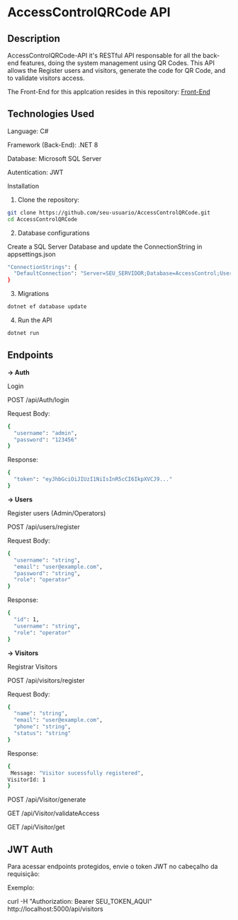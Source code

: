 # AccessControlQRCode API

## Description

AccessControlQRCode-API it's RESTful API responsable for all the back-end features, doing the system management using QR Codes. This API allows the Register users and visitors, generate the code for QR Code, and to validate visitors access.

The Front-End for this applcation resides in this repository: [Front-End](https://github.com/ThiagoIsland/AccessControlQR-Web)
## Technologies Used

Language: C#

Framework (Back-End): .NET 8

Database: Microsoft SQL Server

Autentication: JWT


Installation

1. Clone the repository:
```bash
git clone https://github.com/seu-usuario/AccessControlQRCode.git
cd AccessControlQRCode
```

2. Database configurations

Create a SQL Server Database and update the ConnectionString in appsettings.json

```bash
"ConnectionStrings": {
  "DefaultConnection": "Server=SEU_SERVIDOR;Database=AccessControl;User Id=SEU_USUARIO;Password=SUA_SENHA;"
}
```
3. Migrations
   
```bash
dotnet ef database update
```
4. Run the API
   
```bash
dotnet run
```

## Endpoints

**-> Auth**

Login

POST /api/Auth/login

Request Body:

```bash
{
  "username": "admin",
  "password": "123456"
}
```
Response:
```bash
{
  "token": "eyJhbGciOiJIUzI1NiIsInR5cCI6IkpXVCJ9..."
}
```
**-> Users**

Register users (Admin/Operators)

POST /api/users/register

Request Body:
```bash
{
  "username": "string",
  "email": "user@example.com",
  "password": "string",
  "role": "operator"
}
```

Response:
```bash
{
  "id": 1,
  "username": "string",
  "role": "operator"
}
```
**-> Visitors**

Registrar Visitors

POST /api/visitors/register

Request Body:
```bash
{
  "name": "string",
  "email": "user@example.com",
  "phone": "string",
  "status": "string"
}
```
Response:
```bash
{
 Message: "Visitor sucessfully registered",
VisitorId: 1
}
```

POST /api/Visitor/generate

GET /api/Visitor/validateAccess

GET /api/Visitor/get

## JWT Auth

Para acessar endpoints protegidos, envie o token JWT no cabeçalho da requisição:

Exemplo:

curl -H "Authorization: Bearer SEU_TOKEN_AQUI" http://localhost:5000/api/visitors

